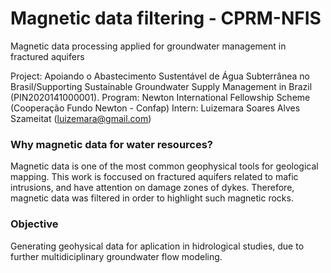 # Magnetic data filtering - CPRM-NFIS

Magnetic data processing applied for groundwater management in fractured aquifers

Project: Apoiando o Abastecimento Sustentável de Água Subterrânea no Brasil/Supporting Sustainable Groundwater Supply Management in Brazil (PIN2020141000001).
Program: Newton International Fellowship Scheme (Cooperação Fundo Newton - Confap)
Intern: Luizemara Soares Alves Szameitat (luizemara@gmail.com)

### Why magnetic data for water resources?
Magnetic data is one of the most common geophysical tools for geological mapping. This work is foccused on fractured aquifers related to mafic intrusions, and have attention on damage zones of dykes. Therefore, magnetic data was filtered in order to highlight such magnetic rocks.
### Objective 
Generating geohysical data for aplication in hidrological studies, due to further multidiciplinary groundwater flow modeling. 
